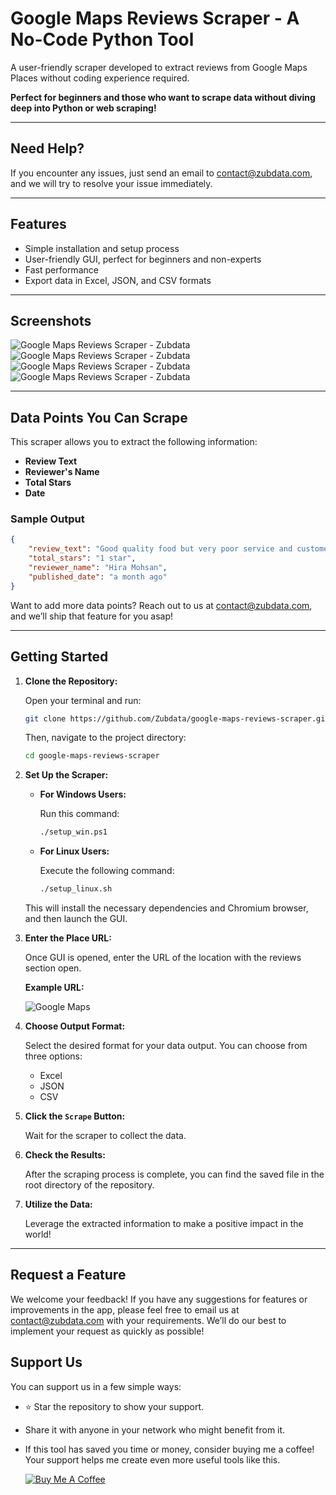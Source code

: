 # Google Maps Reviews Scraper - A No-Code Python Tool

A user-friendly scraper developed to extract reviews from Google Maps Places without coding experience required.

**Perfect for beginners and those who want to scrape data without diving deep into Python or web scraping!**

---

## Need Help?

If you encounter any issues, just send an email to [contact@zubdata.com](mailto:contact@zubdata.com), and we will try to resolve your issue immediately.

---

## Features

- Simple installation and setup process
- User-friendly GUI, perfect for beginners and non-experts
- Fast performance
- Export data in Excel, JSON, and CSV formats

---

## Screenshots

![Google Maps Reviews Scraper - Zubdata](./readme-assets/image4.png)
![Google Maps Reviews Scraper - Zubdata](./readme-assets/image3.png)
![Google Maps Reviews Scraper - Zubdata](./readme-assets/image2.png)
![Google Maps Reviews Scraper - Zubdata](./readme-assets/image.png)

---

## Data Points You Can Scrape

This scraper allows you to extract the following information:

- **Review Text**
- **Reviewer's Name**
- **Total Stars**
- **Date**

### Sample Output

```json
{
    "review_text": "Good quality food but very poor service and customer dealing. They only deliver the order if it’s too big; otherwise, they do not even listen to you. Food: 4, Service: 1, Atmosphere: 3",
    "total_stars": "1 star",
    "reviewer_name": "Hira Mohsan",
    "published_date": "a month ago"
}
```

Want to add more data points? Reach out to us at [contact@zubdata.com](mailto:contact@zubdata.com), and we’ll ship that feature for you asap!

---

## Getting Started

1. **Clone the Repository:**

   Open your terminal and run:

   ```bash
   git clone https://github.com/Zubdata/google-maps-reviews-scraper.git
   ```

   Then, navigate to the project directory:

   ```bash
   cd google-maps-reviews-scraper
   ```

2. **Set Up the Scraper:**

   - **For Windows Users:**

     Run this command:

     ```bash
     ./setup_win.ps1
     ```

   - **For Linux Users:**

     Execute the following command:

     ```bash
     ./setup_linux.sh
     ```


   This will install the necessary dependencies and Chromium browser, and then launch the GUI.

3. **Enter the Place URL:**

   Once GUI is opened, enter the URL of the location with the reviews section open. 

   **Example URL:**

   ![Google Maps](./readme-assets/place_url.png)

4. **Choose Output Format:**

   Select the desired format for your data output. You can choose from three options:
   - Excel
   - JSON
   - CSV

5. **Click the `Scrape` Button:**

   Wait for the scraper to collect the data.

6. **Check the Results:**

   After the scraping process is complete, you can find the saved file in the root directory of the repository.

7. **Utilize the Data:**

   Leverage the extracted information to make a positive impact in the world!

--- 

## Request a Feature

We welcome your feedback! If you have any suggestions for features or improvements in the app, please feel free to email us at [contact@zubdata.com](mailto:contact@zubdata.com) with your requirements. We’ll do our best to implement your request as quickly as possible!

## Support Us

You can support us in a few simple ways:

- ⭐ Star the repository to show your support.
- Share it with anyone in your network who might benefit from it.
- If this tool has saved you time or money, consider buying me a coffee! Your support helps me create even more useful tools like this.

   [![Buy Me A Coffee](https://img.buymeacoffee.com/button-api/?slug=zubdata&button_colour=FFDD00&font_colour=000000&font_family=Lato&outline_colour=000000&coffee_colour=ffffff)](https://www.buymeacoffee.com/zubdata)

